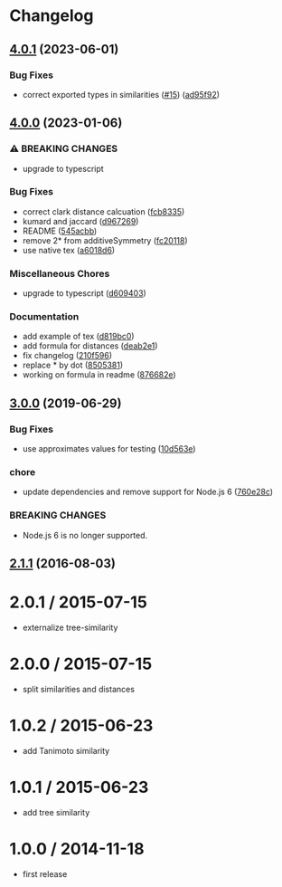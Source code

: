 # Changelog

## [4.0.1](https://github.com/mljs/distance/compare/v4.0.0...v4.0.1) (2023-06-01)


### Bug Fixes

* correct exported types in similarities ([#15](https://github.com/mljs/distance/issues/15)) ([ad95f92](https://github.com/mljs/distance/commit/ad95f92432d9fab42798a58bcd101a66aedc7dfe))

## [4.0.0](https://github.com/mljs/distance/compare/v3.0.0...v4.0.0) (2023-01-06)


### ⚠ BREAKING CHANGES

* upgrade to typescript

### Bug Fixes

* correct clark distance calcuation ([fcb8335](https://github.com/mljs/distance/commit/fcb8335690035e2151140a149f381b59adba7611))
* kumard and jaccard ([d967269](https://github.com/mljs/distance/commit/d967269707f4939e1146b77146b5ef9947e571b7))
* README ([545acbb](https://github.com/mljs/distance/commit/545acbb83facee80a54cd74b8c8ca97603fe9cb3))
* remove 2* from additiveSymmetry ([fc20118](https://github.com/mljs/distance/commit/fc2011821905f23977f3ef63f0c58caf6f488ade))
* use native tex ([a6018d6](https://github.com/mljs/distance/commit/a6018d6968840638e3824d7d66bd1906e66d419c))


### Miscellaneous Chores

* upgrade to typescript ([d609403](https://github.com/mljs/distance/commit/d60940335042809c90ad7e2c46fb214ea58d6ad5))


### Documentation

* add example of tex ([d819bc0](https://github.com/mljs/distance/commit/d819bc08bd77ffb5656dbe1aeb79955e6bbc640e))
* add formula for distances ([deab2e1](https://github.com/mljs/distance/commit/deab2e1b9da910d9be67ae2217fcffc662f9d8e8))
* fix changelog ([210f596](https://github.com/mljs/distance/commit/210f5966d16943befb077c07f8b446f9f7c32552))
* replace * by dot ([8505381](https://github.com/mljs/distance/commit/85053811e567ba0c17e5d11c778e763a7e2d1927))
* working on formula in readme ([876682e](https://github.com/mljs/distance/commit/876682ecdb5d1e41ca77289e825c49d20509cf01))

## [3.0.0](https://github.com/mljs/distance/compare/v2.1.1...v3.0.0) (2019-06-29)


### Bug Fixes

* use approximates values for testing ([10d563e](https://github.com/mljs/distance/commit/10d563e))


### chore

* update dependencies and remove support for Node.js 6 ([760e28c](https://github.com/mljs/distance/commit/760e28c))


### BREAKING CHANGES

* Node.js 6 is no longer supported.



<a name="2.1.1"></a>
## [2.1.1](https://github.com/mljs/distance/compare/v2.1.0...v2.1.1) (2016-08-03)



2.0.1 / 2015-07-15
==================

* externalize tree-similarity

2.0.0 / 2015-07-15
==================

* split similarities and distances

1.0.2 / 2015-06-23
==================

* add Tanimoto similarity


1.0.1 / 2015-06-23
==================

* add tree similarity


1.0.0 / 2014-11-18
==================

* first release

